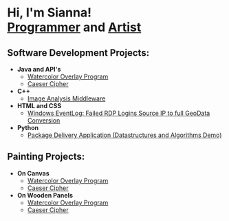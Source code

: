 <h1>Hi, I'm Sianna! <br/><a href="https://github.com/siafergu">Programmer</a> and <a href="https://github.com/art-portfolio">Artist</a>

<h2>Software Development Projects:</h2>

- <b>Java and API's</b>
  - [Watercolor Overlay Program](https://github.com/siafergu/watercolor-overlay-javaFX/tree/main)
  - [Caeser Cipher](https://github.com/siafergu/caeser-cipher/tree/main)
- <b>C++</b>
  - [Image Analysis Middleware](https://github.com/joshmadakor1/4chan-Image-Analysis-Middleware-C964) 
- <b>HTML and CSS</b>
  - [Windows EventLog: Failed RDP Logins Source IP to full GeoData Conversion](https://github.com/joshmadakor1/Sentinel-Lab)
- <b>Python</b>
  - [Package Delivery Application (Datastructures and Algorithms Demo)](https://github.com/joshmadakor1/Package-Delivery-Pathfinding-Algorithm)
<h2> Painting Projects: </h2>

- <b>On Canvas</b>
  - [Watercolor Overlay Program](https://github.com/siafergu/watercolor-overlay-javaFX/tree/main)
  - [Caeser Cipher](https://github.com/siafergu/caeser-cipher/tree/main)
- <b>On Wooden Panels</b>
  - [Watercolor Overlay Program](https://github.com/siafergu/watercolor-overlay-javaFX/tree/main)
  - [Caeser Cipher](https://github.com/siafergu/caeser-cipher/tree/main)

<!--
**siafergu/siafergu** is a ✨ _special_ ✨ repository because its `README.md` (this file) appears on your GitHub profile.

Here are some ideas to get you started:

- 🔭 I’m currently working on ...
- 🌱 I’m currently learning ...
- 👯 I’m looking to collaborate on ...
- 🤔 I’m looking for help with ...
- 💬 Ask me about ...
- 📫 How to reach me: ...
- 😄 Pronouns: ...
- ⚡ Fun fact: ...
-->
